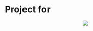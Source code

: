 # Project for
<div align="center"><a href="https://ngocminhtran.com/asp-net-4-5/"><img src="https://ngocminhtran.files.wordpress.com/2016/11/book_cover_asp-net.png"></a></div>
